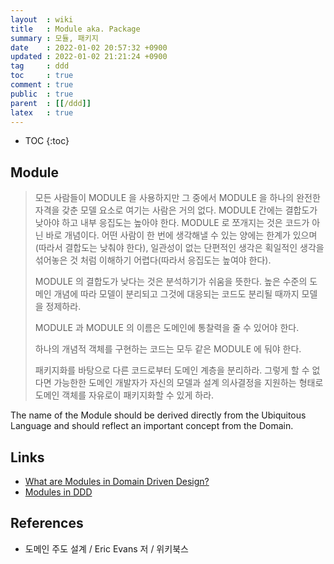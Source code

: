 ```yaml
---
layout  : wiki
title   : Module aka. Package
summary : 모듈, 패키지
date    : 2022-01-02 20:57:32 +0900
updated : 2022-01-02 21:21:24 +0900
tag     : ddd
toc     : true
comment : true
public  : true
parent  : [[/ddd]]
latex   : true
---
```

* TOC
{:toc}

## Module

> 모든 사람들이 MODULE 을 사용하지만 그 중에서 MODULE 을 하나의 완전한 자격을 갖춘 모델 요소로 여기는 사람은 거의 없다. MODULE 간에는 결합도가 낮아야 하고 내부 응집도는 높아야 한다. MODULE 로 쪼개지는 것은 코드가 아닌 바로 개념이다. 어떤 사람이 한 번에 생각해낼 수 있는 양에는 한계가 있으며(따라서 결합도는 낮춰야 한다), 일관성이 없는 단편적인 생각은 획일적인 생각을 섞어놓은 것 처럼 이해하기 어렵다(따라서 응집도는 높여야 한다).
>
> MODULE 의 결합도가 낮다는 것은 분석하기가 쉬움을 뜻한다. 높은 수준의 도메인 개념에 따라 모델이 분리되고 그것에 대응되는 코드도 분리될 때까지 모델을 정제하라.
> 
> MODULE 과 MODULE 의 이름은 도메인에 통찰력을 줄 수 있어야 한다.
> 
> 하나의 개념적 객체를 구현하는 코드는 모두 같은 MODULE 에 둬야 한다. 
> 
> 패키지화를 바탕으로 다른 코드로부터 도메인 계층을 분리하라. 그렇게 할 수 없다면 가능한한 도메인 개발자가 자신의 모델과 설계 의사결정을 지원하는 형태로 도메인 객체를 자유로이 패키지화할 수 있게 하라.

The name of the Module should be derived directly from the Ubiquitous Language and should reflect an important concept from the Domain.

## Links

- [What are Modules in Domain Driven Design?](https://www.culttt.com/2014/12/10/modules-domain-driven-design)
- [Modules in DDD](https://dev.to/ielgohary/modules-in-ddd-9b7)

## References

- 도메인 주도 설계 / Eric Evans 저 / 위키북스